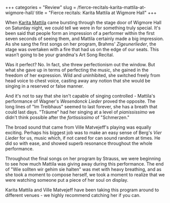+++
categories = "Review"
slug = /fierce-recitals-karita-mattila-at-wigmore-hall/
title = "Fierce recitals: Karita Mattila at Wigmore Hall"
+++

When [Karita Mattila](/scene/people/karita-mattila/) came bursting through the stage door of Wigmore Hall on Saturday night, we could tell we were in for something truly special. It's been said that people form an impression of a performer within the first seven seconds of seeing them, and Mattila certainly made a big impression. As she sang the first songs on her program, Brahms' *Zigeunerlieder*, the stage was overtaken with a fire that had us on the edge of our seats. This wasn’t going to be your grandma's Art Song Recital.

Was it perfect? No. In fact, she threw perfectionism out the window. But what she gave up in terms of perfecting the music, she gained in the freedom of her expression. Wild and uninhibited, she switched freely from head voice to chest voice, casting away any notion that she would be singing in a reserved or false manner.

And it's not to say that she isn't capable of singing controlled - Mattila's performance of Wagner's *Wesendonck Lieder* proved the opposite. The long lines of "Im Treibhaus" seemed to last forever, she has a breath that could last days. "Träume" had her singing at a level of *pianississimo* we didn't think possible after the *fortississimo* of "Schmerzen." 

The broad sound that came from Ville Matvejeff's playing was equally exciting. Perhaps his biggest job was to make an easy sense of Berg's *Vier Lieder* for us, music which, if not cared for can sound random at times. He did so with ease, and showed superb resonance throughout the whole performance.

Throughout the final songs on her program by Strauss, we were beginning to see how much Mattila was giving away during this performance. The end of "Wie sollten wir gehim sie halten" was met with heavy breathing, and as she took a moment to compose herself, we took a moment to realize that we were watching someone put a piece of her soul on display.

Karita Mattila and Ville Matvejeff have been taking this program around to different venues - we highly recommend catching her if you can. 


